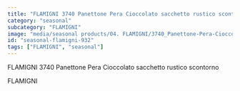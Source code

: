 ```yaml
---
title: "FLAMIGNI 3740 Panettone Pera Cioccolato sacchetto rustico scontorno"
category: "seasonal"
subcategory: "FLAMIGNI"
image: "media/seasonal products/04. FLAMIGNI/3740_Panettone-Pera-Cioccolato_sacchetto-rustico_scontorno.jpg"
id: "seasonal-flamigni-932"
tags: ["FLAMIGNI", "seasonal"]
---
```


FLAMIGNI 3740 Panettone Pera Cioccolato sacchetto rustico scontorno

FLAMIGNI
